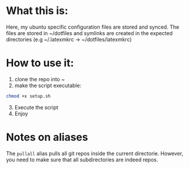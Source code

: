 # What this is:
Here, my ubuntu specific configuration files are stored and synced.
The files are stored in ~/dotfiles and symlinks are created in the expected directories (e.g ~/.latexmkrc -> ~/dotfiles/latexmkrc)
# How to use it:
1. clone the repo into ~
2. make the script executable:
```zsh
chmod +x setup.sh
```
3. Execute the script
4. Enjoy


# Notes on aliases
The `pullall` alias pulls all git repos inside the current directorie.
However, you need to make sure that all subdirectories are indeed repos.
